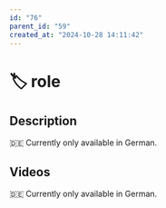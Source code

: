 ```yaml
---
id: "76"
parent_id: "59"
created_at: "2024-10-28 14:11:42"
---
```


# 🏷️ role

## Description

🇩🇪 Currently only available in German.

## Videos

🇩🇪 Currently only available in German.
